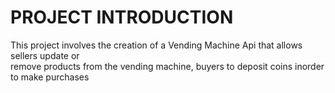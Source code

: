 # PROJECT INTRODUCTION
<p>This project involves the creation of a Vending Machine Api that allows sellers update or <br> remove products from the vending machine, buyers to deposit coins inorder to make purchases</p>